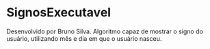 # SignosExecutavel
Desenvolvido por Bruno Silva.
Algoritmo capaz de mostrar o signo do usuário, utilizando mês e dia em que o usuário nasceu.
